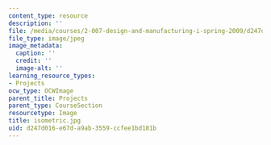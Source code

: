 ```yaml
---
content_type: resource
description: ''
file: /media/courses/2-007-design-and-manufacturing-i-spring-2009/d247d016e67da9ab3559ccfee1bd181b_isometric.jpg
file_type: image/jpeg
image_metadata:
  caption: ''
  credit: ''
  image-alt: ''
learning_resource_types:
- Projects
ocw_type: OCWImage
parent_title: Projects
parent_type: CourseSection
resourcetype: Image
title: isometric.jpg
uid: d247d016-e67d-a9ab-3559-ccfee1bd181b
---
```

